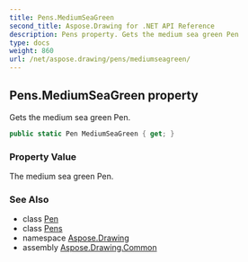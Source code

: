 ```yaml
---
title: Pens.MediumSeaGreen
second_title: Aspose.Drawing for .NET API Reference
description: Pens property. Gets the medium sea green Pen
type: docs
weight: 860
url: /net/aspose.drawing/pens/mediumseagreen/
---
```

## Pens.MediumSeaGreen property

Gets the medium sea green Pen.

```csharp
public static Pen MediumSeaGreen { get; }
```

### Property Value

The medium sea green Pen.

### See Also

* class [Pen](../../pen/)
* class [Pens](../)
* namespace [Aspose.Drawing](../../pens/)
* assembly [Aspose.Drawing.Common](../../../)


